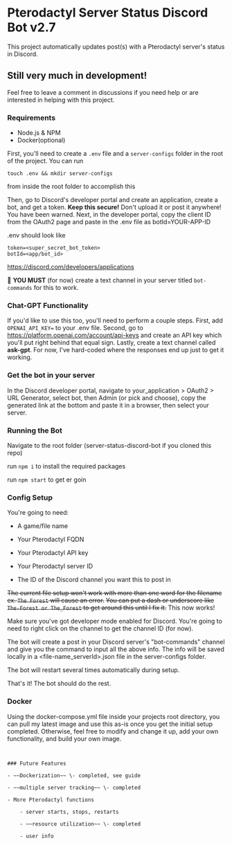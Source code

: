 # Pterodactyl Server Status Discord Bot v2.7

This project automatically updates post(s) with a Pterodactyl server's status in Discord.
  

## Still very much in development!

Feel free to leave a comment in discussions if you need help or are interested in helping with this project.

### Requirements
- Node.js & NPM
- Docker(optional)

First, you\'ll need to create a `.env` file and a `server-configs` folder in the root of the project.
You can run
```
touch .env && mkdir server-configs
```
from inside the root folder to accomplish this

Then, go to Discord\'s developer portal and create an application, create a bot, and get a token. **Keep this secure!** Don\'t upload it or post it anywhere! You have been warned. Next, in the developer portal, copy the client ID from the OAuth2 page and paste in the .env file as botId=YOUR-APP-ID

.env should look like 
```
token=<super_secret_bot_token>
botId=<app/bot_id>
```

https://discord.com/developers/applications

🚨 **YOU MUST** (for now) create a text channel in your server titled `bot-commands` for this to work.

### Chat-GPT Functionality

If you'd like to use this too, you'll need to perform a couple steps. First, add `OPENAI_API_KEY=` to your .env file. Second, go to https://platform.openai.com/account/api-keys and create an API key which you'll put right behind that equal sign. Lastly, create a text channel called **ask-gpt**. For now, I've hard-coded where the responses end up just to get it working.
  

### Get the bot in your server

In the Discord developer portal, navigate to your_application > OAuth2 > URL Generator, select bot, then Admin (or pick and choose), copy the generated link at the bottom and paste it in a browser, then select your server.
  

### Running the Bot

Navigate to the root folder (server-status-discord-bot if you cloned this repo)

run `npm i` to install the required packages

run `npm start` to get er goin

  
### Config Setup

You\'re going to need:

- A game/file name

- Your Pterodactyl FQDN

- Your Pterodactyl API key

- Your Pterodactyl server ID

- The ID of the Discord channel you want this to post in


~~The current file setup won't work with more than one word for the filename~~
~~ex. `The Forest` will cause an error.~~
~~You can put a dash or underscore like `The-Forest or The_Forest` to get around this until I fix it.~~
This now works!

Make sure you\'ve got developer mode enabled for Discord. You\'re going to need to right click on the channel to get the channel ID (for now).  

The bot will create a post in your Discord server\'s "bot-commands" channel and give you the command to input all the above info. The info will be saved locally in a <file-name_serverId>.json file in the server-configs folder.

The bot will restart several times automatically during setup.  

That\'s it! The bot should do the rest.
  

### Docker

Using the docker-compose.yml file inside your projects root directory, you can pull my latest image and use this as-is once you get the initial setup completed. Otherwise, feel free to modify and change it up, add your own functionality, and build your own image.
```
  

### Future Features

- ~~Dockerization~~ \- completed, see guide

- ~~multiple server tracking~~ \- completed

- More Pterodactyl functions

    - server starts, stops, restarts

    - ~~resource utilization~~ \- completed

    - user info
